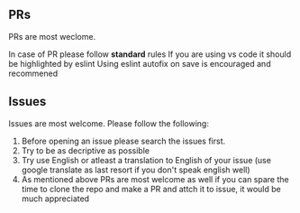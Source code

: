 ## PRs 

PRs are most weclome.

In case of PR please follow <b>standard</b> rules If you are using vs code it should be highlighted by eslint
Using eslint autofix on save is encouraged and recommened

## Issues

Issues are most welcome. Please follow the following:

1. Before opening an issue please search the issues first.
2. Try to be as decriptive as possible
3. Try use English or atleast a translation to English of your issue (use google translate as last resort if you don't speak english well)
4. As mentioned above PRs are most welcome as well if you can spare the time to clone the repo and make a PR and attch it to issue, it would be much appreciated